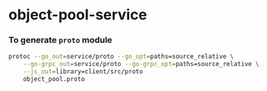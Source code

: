 # object-pool-service

### To generate `proto` module
```bash
protoc --go_out=service/proto --go_opt=paths=source_relative \
    --go-grpc_out=service/proto --go-grpc_opt=paths=source_relative \
    --js_out=library=client/src/proto
    object_pool.proto
```
